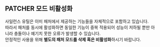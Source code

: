 ## PATCHER 모드 비활성화
사일런스 유틸은 이미 패처에서 제공하는 기능들을 자체적으로 포함하고 있습니다.  
따라서 패처를 동시에 활성화하면 동일한 기능이 중복 적용되어 성능이 저하될 뿐만 아니라 충돌이나 예기치 못한 오류가 발생할 수 있습니다.  
안정적인 사용을 위해 **별도의 패처 모드를 삭제 혹은 비활성화**하시기 바랍니다.  
